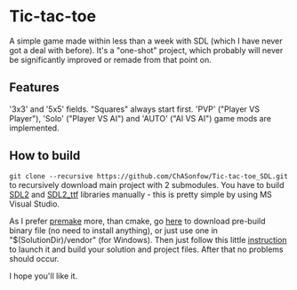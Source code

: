 # Tic-tac-toe
A simple game made within less than a week with SDL (which I have never got a deal with before). It's a "one-shot" project, which probably will never be significantly improved or remade from that point on.

## Features
'3x3' and '5x5' fields. "Squares" always start first.
'PVP' ("Player VS Player"), 'Solo' ("Player VS AI") and 'AUTO' ("AI VS AI") game mods are implemented.

## How to build
`git clone --recursive https://github.com/ChASonfow/Tic-tac-toe_SDL.git` to recursively download main project with 2 submodules.
You have to build [SDL2](https://github.com/libsdl-org/SDL) and [SDL2_ttf](https://github.com/libsdl-org/SDL_ttf) libraries manually - this is pretty simple by using MS Visual Studio.

As I prefer [premake](https://premake.github.io) more, than cmake, go [here](https://premake.github.io/download) to download pre-build binary file (no need to install anything), or just use one in "$(SolutionDir)/vendor" (for Windows). Then just follow this little [instruction](https://premake.github.io/docs/Using-Premake) to launch it and build your solution and project files. After that no problems should occur.

I hope you'll like it.